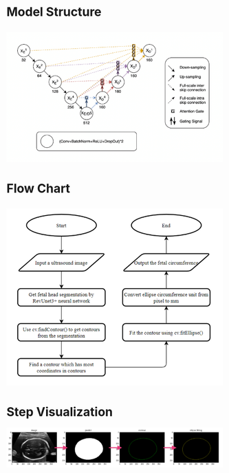 # Model Structure
![Reversed Skip Connected Unet3+](imgs/Picture1.png)
---
# Flow Chart
![Flow Chart](imgs/Picture2.png)
---
# Step Visualization
![Step Visualization](imgs/Picture3.png)